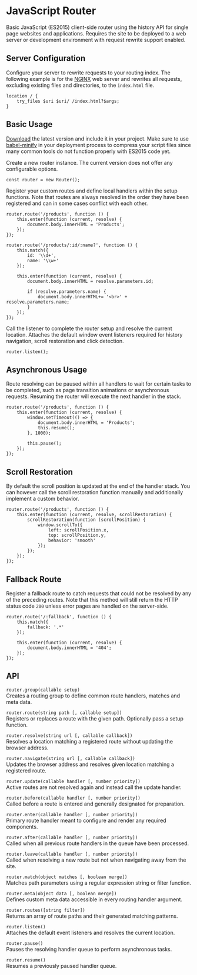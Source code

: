 JavaScript Router
=================

Basic JavaScript (ES2015) client-side router using the history API for single page websites and applications. Requires the site to be deployed to a web server or development environment with request rewrite support enabled.

Server Configuration
--------------------

Configure your server to rewrite requests to your routing index. The following example is for the [NGINX](https://nginx.org) web server and rewrites all requests, excluding existing files and directories, to the `index.html` file.

```
location / {
	try_files $uri $uri/ /index.html?$args;
}
```

Basic Usage
-----------

[Download](https://raw.githubusercontent.com/lrdn/router-js/master/src/router.js) the latest version and include it in your project. Make sure to use [babel-minify](https://github.com/babel/minify) in your deployment process to compress your script files since many common tools do not function properly with ES2015 code yet.

Create a new router instance. The current version does not offer any configurable options.

```
const router = new Router();
```

Register your custom routes and define local handlers within the setup functions. Note that routes are always resolved in the order they have been registered and can in some cases conflict with each other.

```
router.route('/products', function () {
	this.enter(function (current, resolve) {
		document.body.innerHTML = 'Products';
	});
});

router.route('/products/:id/:name?', function () {
	this.match({
		id: '\\d+',
		name: '\\w+'
	});

	this.enter(function (current, resolve) {
		document.body.innerHTML = resolve.parameters.id;

		if (resolve.parameters.name) {
			document.body.innerHTML+= '<br>' + resolve.parameters.name;
		}
	});
});
```

Call the listener to complete the router setup and resolve the current location. Attaches the default window event listeners required for history navigation, scroll restoration and click detection.

```
router.listen();
```

Asynchronous Usage
------------------

Route resolving can be paused within all handlers to wait for certain tasks to be completed, such as page transition animations or asynchronous requests. Resuming the router will execute the next handler in the stack.

```
router.route('/products', function () {
	this.enter(function (current, resolve) {
		window.setTimeout(() => {
			document.body.innerHTML = 'Products';
			this.resume();
		}, 1000);

		this.pause();
	});
});
```

Scroll Restoration
------------------

By default the scroll position is updated at the end of the handler stack. You can however call the scroll restoration function manually and additionally implement a custom behavior.

```
router.route('/products', function () {
	this.enter(function (current, resolve, scrollRestoration) {
		scrollRestoration(function (scrollPosition) {
			window.scrollTo({
				left: scrollPosition.x,
				top: scrollPosition.y,
				behavior: 'smooth'
			});
		});
	});
});
```

Fallback Route
--------------

Register a fallback route to catch requests that could not be resolved by any of the preceding routes. Note that this method will still return the HTTP status code `200` unless error pages are handled on the server-side.

```
router.route('/:fallback', function () {
	this.match({
		fallback: '.*'
	});

	this.enter(function (current, resolve) {
		document.body.innerHTML = '404';
	});
});
```

API
---

`router.group(callable setup)`\
Creates a routing group to define common route handlers, matches and meta data.

`router.route(string path [, callable setup])`\
Registers or replaces a route with the given path. Optionally pass a setup function.

`router.resolve(string url [, callable callback])`\
Resolves a location matching a registered route without updating the browser address.

`router.navigate(string url [, callable callback])`\
Updates the browser address and resolves given location matching a registered route.

`router.update(callable handler [, number priority])`\
Active routes are not resolved again and instead call the update handler.

`router.before(callable handler [, number priority])`\
Called before a route is entered and generally designated for preparation.

`router.enter(callable handler [, number priority])`\
Primary route handler meant to configure and render any required components.

`router.after(callable handler [, number priority])`\
Called when all previous route handlers in the queue have been processed.

`router.leave(callable handler [, number priority])`\
Called when resolving a new route but not when navigating away from the site.

`router.match(object matches [, boolean merge])`\
Matches path parameters using a regular expression string or filter function.

`router.meta(object data [, boolean merge])`\
Defines custom meta data accessible in every routing handler argument.

`router.routes([string filter])`\
Returns an array of route paths and their generated matching patterns.

`router.listen()`\
Attaches the default event listeners and resolves the current location.

`router.pause()`\
Pauses the resolving handler queue to perform asynchronous tasks.

`router.resume()`\
Resumes a previously paused handler queue.